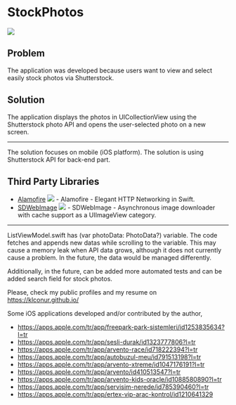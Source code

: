 # StockPhotos


![](app_video.gif)


Problem
------
The application was developed because users want to view and select easily stock photos via Shutterstock.

Solution
-------
The application displays the photos in UICollectionView using the Shutterstock photo API and opens the user-selected photo on a new screen.

-------
The solution focuses on mobile (iOS platform). The solution is using Shutterstock API for back-end part.

Third Party Libraries
-------
* [Alamofire](https://github.com/Alamofire/Alamofire) ![](https://img.shields.io/github/stars/Alamofire/alamofire.svg?style=social) - Alamofire - Elegant HTTP Networking in Swift.
* [SDWebImage](https://github.com/SDWebImage/SDWebImage) ![](https://img.shields.io/github/stars/SDWebImage/sdwebimage.svg?style=social) - SDWebImage - Asynchronous image downloader with cache support as a UIImageView category.


-------
ListViewModel.swift has (var photoData: PhotoData?) variable. The code fetches and appends new datas while scrolling to the variable. This may cause a memory leak when API data grows, although it does not currently cause a problem. In the future, the data would be managed differently.

Additionally, in the future, can be added more automated tests and can be added search field for stock photos.

Please, check my public profiles and my resume on https://klconur.github.io/

Some iOS applications developed and/or contributed by the author,

* https://apps.apple.com/tr/app/freepark-park-sistemleri/id1253835634?l=tr
* https://apps.apple.com/tr/app/sesli-durak/id1323777806?l=tr
* https://apps.apple.com/tr/app/arvento-race/id718222394?l=tr
* https://apps.apple.com/tr/app/autobuzul-meu/id791513198?l=tr
* https://apps.apple.com/tr/app/arvento-xtreme/id1047176191?l=tr
* https://apps.apple.com/tr/app/arvento/id410513547?l=tr
* https://apps.apple.com/tr/app/arvento-kids-oracle/id1088580890?l=tr
* https://apps.apple.com/tr/app/servisim-nerede/id785390460?l=tr
* https://apps.apple.com/tr/app/ertex-vip-arac-kontrol/id1210641329
